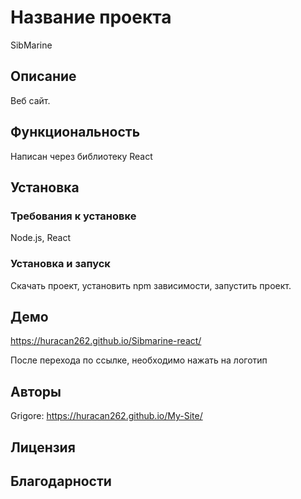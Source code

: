 # Название проекта

SibMarine

## Описание

Веб сайт.

## Функциональность

Написан через библиотеку React

## Установка

### Требования к установке

Node.js, React

### Установка и запуск

Скачать проект, установить npm зависимости, запустить проект.

## Демо

https://huracan262.github.io/Sibmarine-react/

После перехода по ссылке, необходимо нажать на логотип


## Авторы

Grigore: https://huracan262.github.io/My-Site/

## Лицензия



## Благодарности


